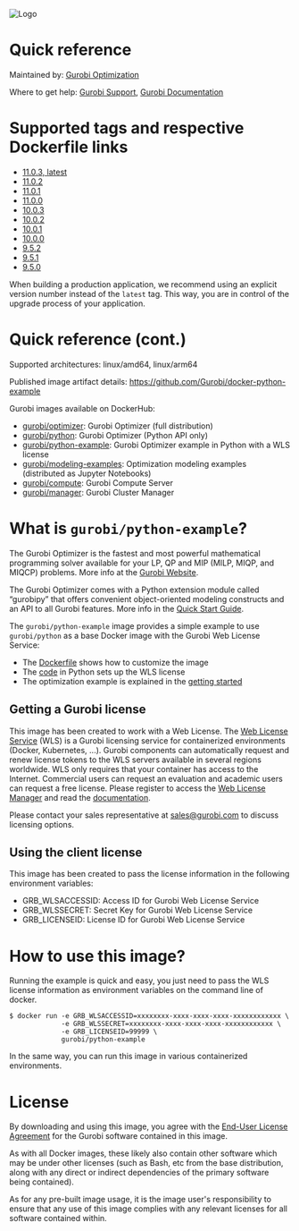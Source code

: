 ![Logo](https://cdn.gurobi.com/wp-content/uploads/GurobiLogo_Black.svg "Gurobi Optimization")
# Quick reference
Maintained by: [Gurobi Optimization](https://www.gurobi.com)

Where to get help: [Gurobi Support](https://www.gurobi.com/support/), [Gurobi Documentation](https://www.gurobi.com/documentation/)

# Supported tags and respective Dockerfile links

* [11.0.3, latest](https://github.com/Gurobi/docker-python-example/blob/master/11.0.3/Dockerfile)
* [11.0.2](https://github.com/Gurobi/docker-python-example/blob/master/11.0.2/Dockerfile)
* [11.0.1](https://github.com/Gurobi/docker-python-example/blob/master/11.0.1/Dockerfile)
* [11.0.0](https://github.com/Gurobi/docker-python-example/blob/master/11.0.0/Dockerfile)
* [10.0.3](https://github.com/Gurobi/docker-python-example/blob/master/10.0.3/Dockerfile)
* [10.0.2](https://github.com/Gurobi/docker-python-example/blob/master/10.0.2/Dockerfile)  
* [10.0.1](https://github.com/Gurobi/docker-python-example/blob/master/10.0.1/Dockerfile)
* [10.0.0](https://github.com/Gurobi/docker-python-example/blob/master/10.0.0/Dockerfile)
* [9.5.2](https://github.com/Gurobi/docker-python-example/blob/master/9.5.2/Dockerfile)
* [9.5.1](https://github.com/Gurobi/docker-python-example/blob/master/9.5.1/Dockerfile)
* [9.5.0](https://github.com/Gurobi/docker-python-example/blob/master/9.5.0/Dockerfile)


When building a production application, we recommend using an explicit version number instead of the `latest` tag.
This way, you are in control of the upgrade process of your application.

# Quick reference (cont.)

Supported architectures: linux/amd64, linux/arm64

Published image artifact details: https://github.com/Gurobi/docker-python-example

Gurobi images available on DockerHub:
- [gurobi/optimizer](https://hub.docker.com/r/gurobi/optimizer): Gurobi Optimizer (full distribution)
- [gurobi/python](https://hub.docker.com/r/gurobi/python): Gurobi Optimizer (Python API only)
- [gurobi/python-example](https://hub.docker.com/r/gurobi/python-example): Gurobi Optimizer example in Python with a WLS license
- [gurobi/modeling-examples](https://hub.docker.com/r/gurobi/modeling-examples): Optimization modeling examples (distributed as Jupyter Notebooks)
- [gurobi/compute](https://hub.docker.com/r/gurobi/compute): Gurobi Compute Server
- [gurobi/manager](https://hub.docker.com/r/gurobi/manager): Gurobi Cluster Manager

# What is `gurobi/python-example`?
The Gurobi Optimizer is the fastest and most powerful mathematical programming solver available 
for your LP, QP and MIP (MILP, MIQP, and MIQCP) problems. 
More info at the [Gurobi Website](https://www.gurobi.com/products/gurobi-optimizer/).

The Gurobi Optimizer comes with a Python extension module called “gurobipy” that offers convenient 
object-oriented modeling constructs and an API to all Gurobi features. 
More info in the [Quick Start Guide](https://www.gurobi.com/documentation/current/quickstart_windows/cs_python.html).

The `gurobi/python-example` image provides a simple example to use `gurobi/python` as a base Docker image with the 
Gurobi Web License Service:
- The [Dockerfile](https://github.com/Gurobi/docker-python-example/blob/master/11.0.3/Dockerfile) shows how to customize the image
- The [code](https://github.com/Gurobi/docker-python-example/blob/master/11.0.3/matrix1.py) in Python sets up the WLS license 
- The optimization example is explained in the [getting started](https://www.gurobi.com/documentation/9.0/quickstart_linux/py_simple_python_example.html)


## Getting a Gurobi license

This image has been created to work with a Web License. The [Web License Service](https://www.gurobi.com/web-license-service/) (WLS) is a Gurobi licensing service 
  for containerized environments (Docker, Kubernetes, ...). Gurobi components can automatically request and renew license tokens to 
  the WLS servers available in several regions worldwide. WLS only requires that your container has access to the 
  Internet. Commercial users can request an evaluation and academic users can request a free license.
  Please register to access the [Web License Manager](https://license.gurobi.com) and read the
  [documentation](https://license.gurobi.com/manager/doc/overview).

Please contact your sales representative at [sales@gurobi.com](mailto:sales@gurobi.com) to discuss licensing options. 

## Using the client license

This image has been created to pass the license information in the following environment variables:
* GRB_WLSACCESSID: Access ID for Gurobi Web License Service
* GRB_WLSSECRET: Secret Key for Gurobi Web License Service
* GRB_LICENSEID: License ID for Gurobi Web License Service

# How to use this image?

Running the example is quick and easy, you just need to pass the WLS license information as 
environment variables on the command line of docker.

```console
$ docker run -e GRB_WLSACCESSID=xxxxxxxx-xxxx-xxxx-xxxx-xxxxxxxxxxxx \
             -e GRB_WLSSECRET=xxxxxxxx-xxxx-xxxx-xxxx-xxxxxxxxxxxx \
             -e GRB_LICENSEID=99999 \
             gurobi/python-example
```

In the same way, you can run this image in various containerized environments.

# License

By downloading and using this image, you agree with the 
[End-User License Agreement](https://www.gurobi.com/EULA) for the Gurobi software contained in this image.

As with all Docker images, these likely also contain other software which may be under other 
licenses (such as Bash, etc from the base distribution, along with any direct or indirect 
dependencies of the primary software being contained).

As for any pre-built image usage, it is the image user's responsibility to ensure that any use 
of this image complies with any relevant licenses for all software contained within.
